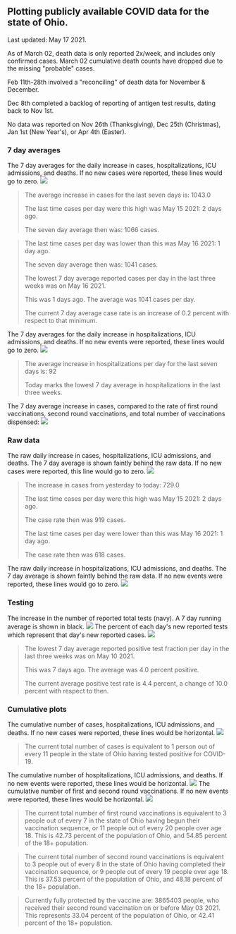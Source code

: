 ## Plotting publicly available COVID data for the state of Ohio. 

Last updated: May 17 2021. 

As of March 02, death data is only reported 2x/week, and includes only confirmed cases. March 02 cumulative death counts have dropped due to the missing "probable" cases.

Feb 11th-28th involved a "reconciling" of death data for November & December.

Dec 8th completed a backlog of reporting of antigen test results, dating back to Nov 1st.

No data was reported on Nov 26th (Thanksgiving), Dec 25th (Christmas), Jan 1st (New Year's), or Apr 4th (Easter).
### 7 day averages
The 7 day averages for the daily increase in cases, hospitalizations, ICU admissions, and deaths. If no new cases were reported, these lines would go to zero.
![](7dayaverage_cases.png)

>The average increase in cases for the last seven days is: 1043.0
>
>The last time cases per day were this high was May 15 2021: 2 days ago.
>
>The seven day average then was: 1066 cases.

>
>The last time cases per day was lower than this was May 16 2021: 1 day ago.
>
>The seven day average then was: 1041 cases.
>
>The lowest 7 day average reported cases per day in the last three weeks was on May 16 2021.
>
>This was 1 days ago. The average was 1041 cases per day.
>
>The current 7 day average case rate is an increase of 0.2 percent with respect to that minimum.

The 7 day averages for the daily increase in hospitalizations, ICU admissions, and deaths. If no new events were reported, these lines would go to zero.
![](7dayaverage_hospital.png)

>The average increase in hospitalizations per day for the last seven days is: 92
>
>Today marks the lowest 7 day average in hospitalizations in the last three weeks.

The 7 day average increase in cases, compared to the rate of first round vaccinations, second round vaccinations, and total number of vaccinations dispensed:
![](DailyVaccinationsCases.png)

### Raw data
The raw daily increase in cases, hospitalizations, ICU admissions, and deaths. The 7 day average is shown faintly behind the raw data. If no new cases were reported, this line would go to zero.
![](DailyCases.png)

>The increase in cases from yesterday to today: 729.0 
>
>The last time cases per day were this high was May 15 2021: 2 days ago. 
>
>The case rate then was 919 cases.
>
>The last time cases per day were lower than this was May 16 2021: 1 day ago. 
>
>The case rate then was 618 cases.

The raw daily increase in hospitalizations, ICU admissions, and deaths. The 7 day average is shown faintly behind the raw data. If no new events were reported, these lines would go to zero.
![](DailyHospitalizations.png)

### Testing

The increase in the number of reported total tests (navy). A 7 day running average is shown in black.
![](DailyTests.png)
The percent of each day's new reported tests which represent that day's new reported cases.
![](percentpositive_tests.png)

>The lowest 7 day average reported positive test fraction per day in the last three weeks was on May 10 2021.
>
>This was 7 days ago. The average was 4.0 percent positive. 
>
>The current average positive test rate is 4.4 percent, a change of 10.0 percent with respect to then. 

### Cumulative plots
The cumulative number of cases, hospitalizations, ICU admissions, and deaths. If no new cases were reported, these lines would be horizontal.
![](Cases.png)

>The current total number of cases is equivalent to 1 person out of every 11 people in the state of Ohio having tested positive for COVID-19.

The cumulative number of hospitalizations, ICU admissions, and deaths. If no new events were reported, these lines would be horizontal.
![](Hospitalizations.png)
The cumulative number of first and second round vaccinations. If no new events were reported, these lines would be horizontal.
![](Vaccinations.png)

>The current total number of first round vaccinations is equivalent to 3 people out of every 7 in the state of Ohio having begun their vaccination sequence, or 11 people out of every 20 people over age 18.
 >This is 42.73 percent of the population of Ohio, and 54.85 percent of the 18+ population.

>The current total number of second round vaccinations is equivalent to 3 people out of every 8 in the state of Ohio having completed their vaccination sequence, or 9 people out of every 19 people over age 18. 
>This is 37.53 percent of the population of Ohio, and 48.18 percent of the 18+ population.

>Currently fully protected by the vaccine are: 3865403 people, who received their second round vaccination on or before May 03 2021.
>This represents 33.04 percent of the population of Ohio, or 42.41 percent of the 18+ population.

